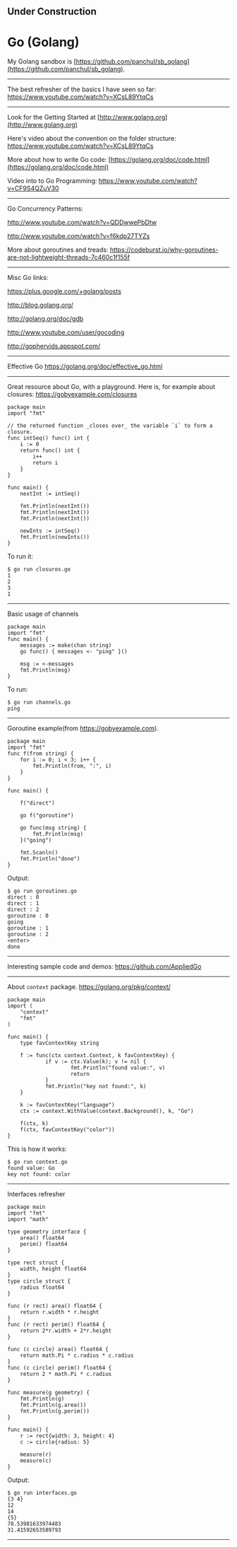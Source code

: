 
## Under Construction

# Go (Golang)

My Golang sandbox is [https://github.com/panchul/sb_golang](https://github.com/panchul/sb_golang).


---

The best refresher of the basics I have seen so far:
https://www.youtube.com/watch?v=XCsL89YtqCs

---

Look for the Getting Started at [http://www.golang.org](http://www.golang.org)

Here's video about the convention on the folder structure: https://www.youtube.com/watch?v=XCsL89YtqCs

More about how to write Go code: [https://golang.org/doc/code.html](https://golang.org/doc/code.html)

Video into to Go Programming: https://www.youtube.com/watch?v=CF9S4QZuV30

--- 

Go Concurrency Patterns:

http://www.youtube.com/watch?v=QDDwwePbDtw

http://www.youtube.com/watch?v=f6kdp27TYZs

More about goroutines and treads:
https://codeburst.io/why-goroutines-are-not-lightweight-threads-7c460c1f155f

---

Misc Go links:

https://plus.google.com/+golang/posts

http://blog.golang.org/

http://golang.org/doc/gdb

http://www.youtube.com/user/gocoding

http://gophervids.appspot.com/

---

Effective Go
https://golang.org/doc/effective_go.html

---

Great resource about Go, with a playground.
Here is, for example about closures:
https://gobyexample.com/closures

    package main
    import "fmt"

    // the returned function _closes over_ the variable `i` to form a closure.
    func intSeq() func() int {
        i := 0
        return func() int {
            i++
            return i
        }
    }
    
    func main() {
        nextInt := intSeq()

        fmt.Println(nextInt())
        fmt.Println(nextInt())
        fmt.Println(nextInt())

        newInts := intSeq()
        fmt.Println(newInts())
    }

To run it:

    $ go run closures.go
    1
    2
    3
    1

---

Basic usage of channels

    package main
    import "fmt"
    func main() {
        messages := make(chan string)
        go func() { messages <- "ping" }()

        msg := <-messages
        fmt.Println(msg)
    }

To run:

    $ go run channels.go 
    ping

---

Goroutine example(from https://gobyexample.com).

    package main
    import "fmt"
    func f(from string) {
        for i := 0; i < 3; i++ {
            fmt.Println(from, ":", i)
        }
    }

    func main() {

        f("direct")

        go f("goroutine")

        go func(msg string) {
            fmt.Println(msg)
        }("going")

        fmt.Scanln()
        fmt.Println("done")
    }

Output:

    $ go run goroutines.go
    direct : 0
    direct : 1
    direct : 2
    goroutine : 0
    going
    goroutine : 1
    goroutine : 2
    <enter>
    done

---

Interesting sample code and demos:
https://github.com/AppliedGo

---

About `context` package.
https://golang.org/pkg/context/

    package main
    import (
        "context"
        "fmt"
    )

    func main() {
        type favContextKey string

        f := func(ctx context.Context, k favContextKey) {
                if v := ctx.Value(k); v != nil {
                        fmt.Println("found value:", v)
                        return
                }
                fmt.Println("key not found:", k)
        }

        k := favContextKey("language")
        ctx := context.WithValue(context.Background(), k, "Go")

        f(ctx, k)
        f(ctx, favContextKey("color"))
    }

This is how it works:

    $ go run context.go 
    found value: Go
    key not found: color

---

Interfaces refresher

    package main
    import "fmt"
    import "math"

    type geometry interface {
        area() float64
        perim() float64
    }

    type rect struct {
        width, height float64
    }
    type circle struct {
        radius float64
    }

    func (r rect) area() float64 {
        return r.width * r.height
    }
    func (r rect) perim() float64 {
        return 2*r.width + 2*r.height
    }

    func (c circle) area() float64 {
        return math.Pi * c.radius * c.radius
    }
    func (c circle) perim() float64 {
        return 2 * math.Pi * c.radius
    }

    func measure(g geometry) {
        fmt.Println(g)
        fmt.Println(g.area())
        fmt.Println(g.perim())
    }

    func main() {
        r := rect{width: 3, height: 4}
        c := circle{radius: 5}

        measure(r)
        measure(c)
    }

Output:

    $ go run interfaces.go
    {3 4}
    12
    14
    {5}
    78.53981633974483
    31.41592653589793

---


